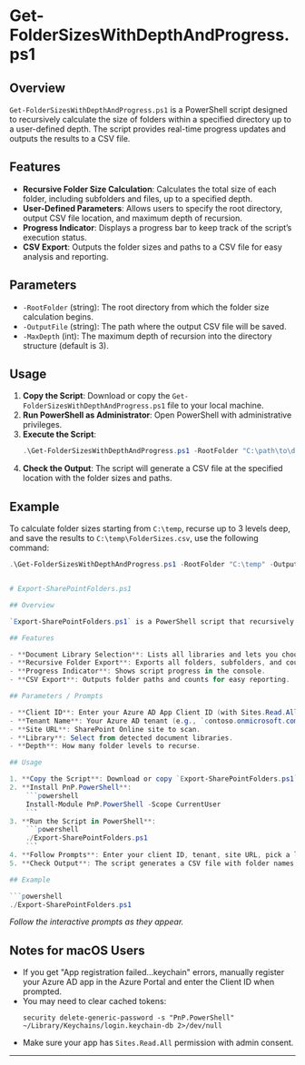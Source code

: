 # Get-FolderSizesWithDepthAndProgress.ps1

## Overview

`Get-FolderSizesWithDepthAndProgress.ps1` is a PowerShell script designed to recursively calculate the size of folders within a specified directory up to a user-defined depth. The script provides real-time progress updates and outputs the results to a CSV file.

## Features

- **Recursive Folder Size Calculation**: Calculates the total size of each folder, including subfolders and files, up to a specified depth.
- **User-Defined Parameters**: Allows users to specify the root directory, output CSV file location, and maximum depth of recursion.
- **Progress Indicator**: Displays a progress bar to keep track of the script’s execution status.
- **CSV Export**: Outputs the folder sizes and paths to a CSV file for easy analysis and reporting.

## Parameters

- `-RootFolder` (string): The root directory from which the folder size calculation begins.
- `-OutputFile` (string): The path where the output CSV file will be saved.
- `-MaxDepth` (int): The maximum depth of recursion into the directory structure (default is 3).

## Usage

1. **Copy the Script**: Download or copy the `Get-FolderSizesWithDepthAndProgress.ps1` file to your local machine.
2. **Run PowerShell as Administrator**: Open PowerShell with administrative privileges.
3. **Execute the Script**:
    ```powershell
    .\Get-FolderSizesWithDepthAndProgress.ps1 -RootFolder "C:\path\to\directory" -OutputFile "C:\path\to\output\FolderSizes.csv" -MaxDepth 3
    ```
4. **Check the Output**: The script will generate a CSV file at the specified location with the folder sizes and paths.

## Example

To calculate folder sizes starting from `C:\temp`, recurse up to 3 levels deep, and save the results to `C:\temp\FolderSizes.csv`, use the following command:

```powershell
.\Get-FolderSizesWithDepthAndProgress.ps1 -RootFolder "C:\temp" -OutputFile "C:\temp\FolderSizes.csv" -MaxDepth 3


# Export-SharePointFolders.ps1

## Overview

`Export-SharePointFolders.ps1` is a PowerShell script that recursively exports the folder structure of a SharePoint Online document library to a CSV file. The script prompts for your site, lets you pick a document library, and reports progress as it works.

## Features

- **Document Library Selection**: Lists all libraries and lets you choose.
- **Recursive Folder Export**: Exports all folders, subfolders, and counts of files/folders up to your chosen depth.
- **Progress Indicator**: Shows script progress in the console.
- **CSV Export**: Outputs folder paths and counts for easy reporting.

## Parameters / Prompts

- **Client ID**: Enter your Azure AD App Client ID (with Sites.Read.All permission). If blank, the script tries to register a new app.
- **Tenant Name**: Your Azure AD tenant (e.g., `contoso.onmicrosoft.com`).
- **Site URL**: SharePoint Online site to scan.
- **Library**: Select from detected document libraries.
- **Depth**: How many folder levels to recurse.

## Usage

1. **Copy the Script**: Download or copy `Export-SharePointFolders.ps1` to your machine.
2. **Install PnP.PowerShell**:  
    ```powershell
    Install-Module PnP.PowerShell -Scope CurrentUser
    ```
3. **Run the Script in PowerShell**:  
    ```powershell
    ./Export-SharePointFolders.ps1
    ```
4. **Follow Prompts**: Enter your client ID, tenant, site URL, pick a library, and set recursion depth.
5. **Check Output**: The script generates a CSV file with folder names, paths, and child file/folder counts.

## Example

```powershell
./Export-SharePointFolders.ps1
```
_Follow the interactive prompts as they appear._

## Notes for macOS Users

- If you get "App registration failed...keychain" errors, manually register your Azure AD app in the Azure Portal and enter the Client ID when prompted.
- You may need to clear cached tokens:
    ```
    security delete-generic-password -s "PnP.PowerShell" ~/Library/Keychains/login.keychain-db 2>/dev/null
    ```
- Make sure your app has `Sites.Read.All` permission with admin consent.

---
